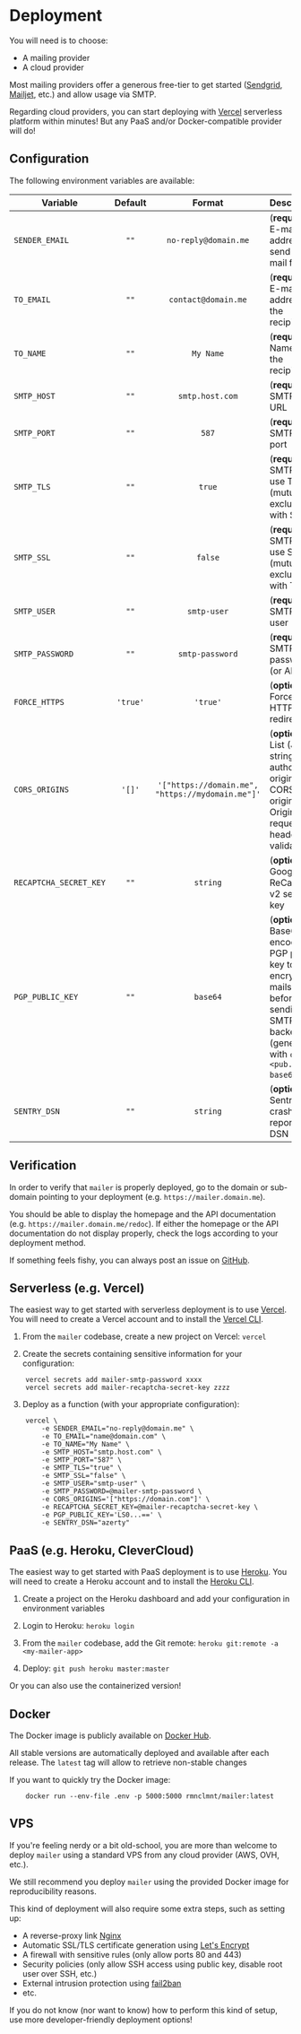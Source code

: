 # Deployment

You will need is to choose:

- A mailing provider
- A cloud provider

Most mailing providers offer a generous free-tier to get started
([Sendgrid](https://sendgrid.com), [Mailjet](https://mailjet.com), etc.)
and allow usage via SMTP.

Regarding cloud providers, you can start deploying with [Vercel](https://vercel.com)
serverless platform within minutes! But any PaaS and/or Docker-compatible provider will do!

## Configuration

The following environment variables are available:

| Variable               | Default  |                      Format                      | Description                                                                                                                                   |
| ---------------------- | :------: | :----------------------------------------------: | --------------------------------------------------------------------------------------------------------------------------------------------- |
| `SENDER_EMAIL`         |   `""`   |               `no-reply@domain.me`               | (**required**) E-mail address to send e-mail from                                                                                             |
| `TO_EMAIL`             |   `""`   |               `contact@domain.me`                | (**required**) E-mail address of the recipient                                                                                                |
| `TO_NAME`              |   `""`   |                    `My Name`                     | (**required**) Name of the recipient                                                                                                          |
| `SMTP_HOST`            |   `""`   |                 `smtp.host.com`                  | (**required**) SMTP host URL                                                                                                                  |
| `SMTP_PORT`            |   `""`   |                      `587`                       | (**required**) SMTP host port                                                                                                                 |
| `SMTP_TLS`             |   `""`   |                      `true`                      | (**required**) SMTP host use TLS (mutually exclusive with SSL)                                                                                |
| `SMTP_SSL`             |   `""`   |                     `false`                      | (**required**) SMTP host use SSL (mutually exclusive with TLS)                                                                                |
| `SMTP_USER`            |   `""`   |                   `smtp-user`                    | (**required**) SMTP host user                                                                                                                 |
| `SMTP_PASSWORD`        |   `""`   |                 `smtp-password`                  | (**required**) SMTP host password (or API key)                                                                                                |
| `FORCE_HTTPS`          | `'true'` |                     `'true'`                     | (**optional**) Force HTTPS redirect                                                                                                           |
| `CORS_ORIGINS`         |  `'[]'`  | `'["https://domain.me", "https://mydomain.me"]'` | (**optional**) List (JSON string) of authorized origins for CORS origins and Origin request header validation                                 |
| `RECAPTCHA_SECRET_KEY` |   `""`   |                     `string`                     | (**optional**) Google ReCaptcha v2 secret key                                                                                                 |
| `PGP_PUBLIC_KEY`       |   `""`   |                     `base64`                     | (**optional**) Base64-encoded PGP public key to encrypt e-mails with before sending to SMTP backend (generate with `cat <pub.asc> \| base64`) |
| `SENTRY_DSN`           |   `""`   |                     `string`                     | (**optional**) Sentry crash reporting DSN                                                                                                     |

## Verification

In order to verify that `mailer` is properly deployed, go to the domain or
sub-domain pointing to your deployment (e.g. `https://mailer.domain.me`).

You should be able to display the homepage and the API documentation
(e.g. `https://mailer.domain.me/redoc`).
If either the homepage or the API documentation do not display properly,
check the logs according to your deployment method.

If something feels fishy, you can always post an issue on
[GitHub](https://github.com/rclement/mailer/issues).

## Serverless (e.g. Vercel)

The easiest way to get started with serverless deployment is to use [Vercel](https://vercel.com).
You will need to create a Vercel account and to install the [Vercel CLI](https://vercel.com/cli).

1. From the `mailer` codebase, create a new project on Vercel: `vercel`

2. Create the secrets containing sensitive information for your configuration:

```
    vercel secrets add mailer-smtp-password xxxx
    vercel secrets add mailer-recaptcha-secret-key zzzz
```

3. Deploy as a function (with your appropriate configuration):

```
    vercel \
        -e SENDER_EMAIL="no-reply@domain.me" \
        -e TO_EMAIL="name@domain.com" \
        -e TO_NAME="My Name" \
        -e SMTP_HOST="smtp.host.com" \
        -e SMTP_PORT="587" \
        -e SMTP_TLS="true" \
        -e SMTP_SSL="false" \
        -e SMTP_USER="smtp-user" \
        -e SMTP_PASSWORD=@mailer-smtp-password \
        -e CORS_ORIGINS='["https://domain.com"]' \
        -e RECAPTCHA_SECRET_KEY=@mailer-recaptcha-secret-key \
        -e PGP_PUBLIC_KEY='LS0...==' \
        -e SENTRY_DSN="azerty"
```

## PaaS (e.g. Heroku, CleverCloud)

The easiest way to get started with PaaS deployment is to use [Heroku](https://heroku.com).
You will need to create a Heroku account and to install the
[Heroku CLI](https://devcenter.heroku.com/articles/heroku-cli).

1. Create a project on the Heroku dashboard and add your configuration in environment variables

2. Login to Heroku: `heroku login`

3. From the `mailer` codebase, add the Git remote: `heroku git:remote -a <my-mailer-app>`

4. Deploy: `git push heroku master:master`

Or you can also use the containerized version!

## Docker

The Docker image is publicly available on [Docker Hub](https://hub.docker.com/r/rmnclmnt/mailer).

All stable versions are automatically deployed and available after each release.
The `latest` tag will allow to retrieve non-stable changes

If you want to quickly try the Docker image:

```
    docker run --env-file .env -p 5000:5000 rmnclmnt/mailer:latest
```

## VPS

If you're feeling nerdy or a bit old-school, you are more than welcome to
deploy `mailer` using a standard VPS from any cloud provider (AWS, OVH, etc.).

We still recommend you deploy `mailer` using the provided Docker image for
reproducibility reasons.

This kind of deployment will also require some extra steps, such as setting up:

- A reverse-proxy link [Nginx](https://www.nginx.com)
- Automatic SSL/TLS certificate generation using [Let's Encrypt](https://letsencrypt.org)
- A firewall with sensitive rules (only allow ports 80 and 443)
- Security policies (only allow SSH access using public key, disable root user over SSH, etc.)
- External intrusion protection using [fail2ban](https://www.fail2ban.org)
- etc.

If you do not know (nor want to know) how to perform this kind of setup, use more
developer-friendly deployment options!
